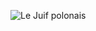 ![Le Juif polonais](https://upload.wikimedia.org/wikipedia/commons/thumb/4/4b/Mrs._Lillian_Ascough%2C_chairman_of_the_Connecticut_branch_of_the_Woman%27s_Party.jpg/300px-Mrs._Lillian_Ascough%2C_chairman_of_the_Connecticut_branch_of_the_Woman%27s_Party.jpg)
